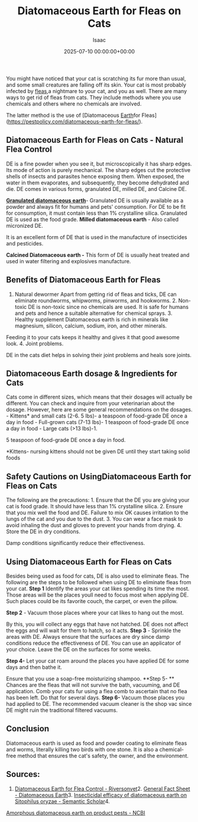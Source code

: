 ﻿---
title: Diatomaceous Earth for Fleas on Cats
description: You might have noticed that your cat is scratching its fur more than usual, and some small creatures are falling off its skin. Your cat is most probably...
slug: /diatomaceous-earth-for-fleas-on-cats/
date: 2025-07-10 00:00:00+00:00
lastmod: 2025-07-10 00:00:00+03:00
author: Isaac
categories:
- Fleas
- Guide
tags:
- fleas
- earth
- flea
layout: post
---

You might have noticed that your cat is scratching its fur more than usual, and some small creatures are falling off its skin. Your cat is most probably infected by [fleas](https://pestpolicy.com/diatomaceous-earth-for-fleas/),a nightmare to your cat, and you as well. There are many ways to get rid of fleas from cats. They include methods where you use chemicals and others where no chemicals are involved.

The latter method is the use of [Diatomaceous [Earth](https://pestpolicy.com/diatomaceous-earth-for-fleas-on-dogs/)for Fleas](https://pestpolicy.com/diatomaceous-earth-for-fleas/).

##  Diatomaceous Earth for Fleas on Cats - Natural Flea Control

DE is a fine powder when you see it, but microscopically it has sharp edges. Its mode of action is purely mechanical. The sharp edges cut the protective shells of insects and parasites hence exposing them. When exposed, the water in them evaporates, and subsequently, they become dehydrated and die. DE comes in various forms, granulated DE, milled DE, and Calcine DE.

[**Granulated diatomaceous earth**](https://pestpolicy.com/diatomaceous-earth-for-fleas-on-dogs/)- Granulated DE is usually available as a powder and always fit for humans and pets' consumption. For DE to be fit for consumption, it must contain less than 1% crystalline silica. Granulated DE is used as the food grade. **Milled diatomaceous earth** - Also called micronized DE.

It is an excellent form of DE that is used in the manufacture of insecticides and pesticides.

**Calcined Diatomaceous earth -** This form of DE is usually heat treated and used in water filtering and explosives manufacture.

##  **Benefits of Diatomaceous Earth for Fleas**

1. Natural dewormer Apart from getting rid of fleas and ticks, DE can eliminate roundworms, whipworms, pinworms, and hookworms. 2. Non-toxic DE is non-toxic since no chemicals are used. It is safe for humans and pets and hence a suitable alternative for chemical sprays. 3. Healthy supplement Diatomaceous earth is rich in minerals like magnesium, silicon, calcium, sodium, iron, and other minerals.

Feeding it to your cats keeps it healthy and gives it that good awesome look. 4. Joint problems.

DE in the cats diet helps in solving their joint problems and heals sore joints.

##  Diatomaceous Earth dosage & Ingredients for Cats

Cats come in different sizes, which means that their dosages will actually be different. You can check and inquire from your veterinarian about the dosage. However, here are some general recommendations on the dosages. - Kittens* and small cats (2-6. 5 lbs)- a teaspoon of food-grade DE once a day in food - Full-grown cats (7-13 lbs)- 1 teaspoon of food-grade DE once a day in food - Large cats (>13 lbs)-1.

5 teaspoon of food-grade DE once a day in food.

*Kittens- nursing kittens should not be given DE until they start taking solid foods

##  **Safety Cautions on UsingDiatomaceous Earth for Fleas on Cats**

The following are the precautions: 1. Ensure that the DE you are giving your cat is food grade. It should have less than 1% crystalline silica. 2. Ensure that you mix well the food and DE. Failure to mix OK causes irritation to the lungs of the cat and you due to the dust. 3. You can wear a face mask to avoid inhaling the dust and gloves to prevent your hands from drying. 4. Store the DE in dry conditions.

Damp conditions significantly reduce their effectiveness.

##  **Using Diatomaceous Earth for Fleas on Cats**

Besides being used as food for cats, DE is also used to eliminate fleas. The following are the steps to be followed when using DE to eliminate fleas from your cat. **Step 1** Identify the areas your cat likes spending its time the most. Those areas will be the places youll need to focus most when applying DE. Such places could be its favorite couch, the carpet, or even the pillow.

**Step 2** - Vacuum those places where your cat likes to hang out the most.

By this, you will collect any eggs that have not hatched. DE does not affect the eggs and will wait for them to hatch, so it acts. **Step 3** - Sprinkle the areas with DE. Always ensure that the surfaces are dry since damp conditions reduce the effectiveness of DE. You can use an applicator of your choice. Leave the DE on the surfaces for some weeks.

**Step 4-** Let your cat roam around the places you have applied DE for some days and then bathe it.

Ensure that you use a soap-free moisturizing shampoo. **Step 5- ** Chances are the fleas that will not survive the bath, vacuuming, and DE application. Comb your cats fur using a flea comb to ascertain that no flea has been left. Do that for several days. **Step 6-** Vacuum those places you had applied to DE. The recommended vacuum cleaner is the shop vac since DE might ruin the traditional filtered vacuums.

##  **Conclusion**

Diatomaceous earth is used as food and powder coating to eliminate fleas and worms, literally killing two birds with one stone. It is also a chemical-free method that ensures the cat's safety, the owner, and the environment.

##  Sources:

1. [Diatomaceous Earth for Flea Control - Riversonvet](https://riversongvet.com/news/diatomaceous-earth-for-flea-control/)2. [General Fact Sheet - Diatomaceous Earth](http://npic.orst.edu/factsheets/degen.html)3. [Insecticidal efficacy of diatomaceous earth on Sitophilus oryzae - Semantic Scholar](https://pdfs.semanticscholar.org/ba37/75be4c3f0abac307fff1c5f7efed4db8ad3b.pdf)4.

[Amorphous diatomaceous earth on product pests - NCBI](https://www.ncbi.nlm.nih.gov/pubmed/11124378)

